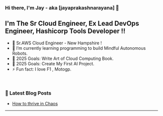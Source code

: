 ### Hi there, I'm Jay - aka [jayaprakashnarayana] 👋

## I'm The Sr Cloud Engineer, Ex Lead DevOps Engineer, Hashicorp Tools Developer !!

- 🔭 Sr.AWS Cloud Engineer - New Hampshire ! 
- 🌱 I’m currently learning programming to build Mindful Autonomous Robots. 
- 🥅 2025 Goals: Write Art of Cloud Computing Book.
- 🥅 2025 Goals: Create My First AI Project.
- ⚡ Fun fact: I love F1 , Motogp.

<br />

### 📕 Latest Blog Posts
<!-- BLOG-POST-LIST:START -->
- [How to thrive in Chaos ](https://jayaprakashnarayana.com/thrive_in_chaos.html)
<!-- BLOG-POST-LIST:END -->
---
<br /> 



